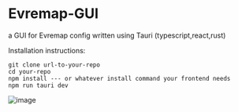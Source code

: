 # Evremap-GUI

a GUI for Evremap config written using Tauri (typescript,react,rust)

Installation instructions:
 ```
git clone url-to-your-repo
cd your-repo
npm install --- or whatever install command your frontend needs
npm run tauri dev
 ```
![image](https://github.com/M8850/Evremap-GUI/assets/143623420/c0077629-14c1-4caf-84ef-8230ad38063f)


